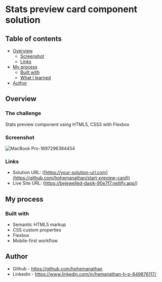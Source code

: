 # Stats preview card component solution

## Table of contents

- [Overview](#overview)
  - [Screenshot](#screenshot)
  - [Links](#links)
- [My process](#my-process)
  - [Built with](#built-with)
  - [What I learned](#what-i-learned)
- [Author](#author)



## Overview

### The challenge

Stats preview component using HTML5, CSS3 with Flexbox


### Screenshot

![MacBook Pro-1697296384454](https://github.com/hphemanathan/Stats-preview-card-component/assets/18226707/d655f0a6-13c4-48bc-ac43-f6f3d85b333c)


### Links

- Solution URL: ([https://your-solution-url.com](https://github.com/hphemanathan/start-preview-card))
- Live Site URL: (https://bejewelled-dasik-90e7f7.netlify.app/)

## My process

### Built with

- Semantic HTML5 markup
- CSS custom properties
- Flexbox
- Mobile-first workflow
  
## Author


- Github - https://github.com/hphemanathan
- Linkedin - https://www.linkedin.com/in/hemanathan-h-p-849876117/

